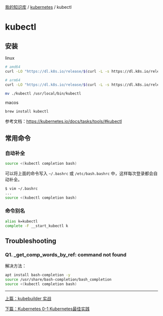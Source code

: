 [我的知识库](../README.md) / [kubernetes](zz_gneratered_mdi.md) / kubectl

# kubectl

## 安装

linux

```bash
# amd64
curl -LO "https://dl.k8s.io/release/$(curl -L -s https://dl.k8s.io/release/stable.txt)/bin/linux/amd64/kubectl"

# arm64
curl -LO "https://dl.k8s.io/release/$(curl -L -s https://dl.k8s.io/release/stable.txt)/bin/linux/arm64/kubectl"

mv ./kubectl /usr/local/bin/kubectl
```

macos

```bash
brew install kubectl
```

参考文档：<https://kubernetes.io/docs/tasks/tools/#kubectl>

## 常用命令

### 自动补全

```bash
source <(kubectl completion bash)
```

可以将上面的命令写入 `~/.bashrc` 或 `/etc/bash.bashrc` 中，这样每次登录都会自动补全。

```bash
$ vim ~/.bashrc
...
source <(kubectl completion bash)
```

### 命令别名

```bash
alias k=kubectl
complete -F __start_kubectl k
```

## Troubleshooting

### Q1. _get_comp_words_by_ref: command not found

解决方法：

```bash
apt install bash-completion -y
source /usr/share/bash-completion/bash_completion
source <(kubectl completion bash)
```

---
[上篇：kubebuilder 实战](kubebuilder-inaction.md)

[下篇：Kubernetes 0-1 Kubernetes最佳实践](kubernetes-best-practice.md)
